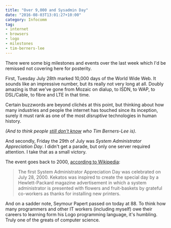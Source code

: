 ```yaml
---
title: "Over 9,000 and Sysadmin Day"
date: "2016-08-03T13:01:27+10:00"
category: Infocomm
tag:
- internet
- browsers
- logo
- milestones
- tim-berners-lee
---
```

There were some big milestones and events over the last week which I'd be remissed not covering here for posterity.

First, Tuesday July 28th marked 10,000 days of the World Wide Web. It sounds like an impressive number, but its really not very long at all. Doubly amazing is that we've gone from Mozaic on dialup, to ISDN, to WAP, to DSL/Cable, to fibre and LTE in that time.

Certain buzzwords are beyond clichés at this point, but thinking about how many industries and people the internet has touched since its inception, surely it must rank as one of the most *disruptive* technologies in human history.

<p style="font-style:italic;">(And to think people <a href="http://allthingsd.com/20120727/nbcs-today-show-has-been-ignorant-about-tech-since-long-before-the-olympics/">still don't know</a> who Tim Berners-Lee is).</p>

And secondly, Friday the 29th of July was *System Administrator Appreciation Day*. I didn't get a parade, but only one server required attention. I take that as a small victory.

The event goes back to 2000, [according to Wikipedia]:

> The first System Administrator Appreciation Day was celebrated on July 28, 2000. Kekatos was inspired to create the special day by a Hewlett-Packard magazine advertisement in which a system administrator is presented with flowers and fruit-baskets by grateful co-workers as thanks for installing new printers.

And on a sadder note, Seymour Papert passed on today at 88. To think how many programmers and other IT workers (including myself) owe their careers to learning form his Logo programming language, it's humbling. Truly one of the greats of computer science.

[according to Wikipedia]: https://en.wikipedia.org/wiki/System_Administrator_Appreciation_Day

